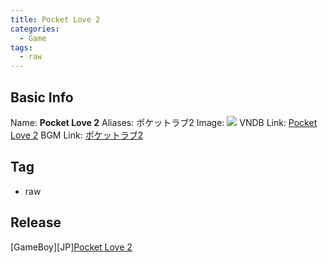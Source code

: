 ```yaml
---
title: Pocket Love 2
categories:
  - Game
tags:
  - raw
---
```

## Basic Info

Name: **Pocket Love 2**
Aliases: ポケットラブ2
Image: ![](https://s2.vndb.org/cv/66/31666.jpg)
VNDB Link: [Pocket Love 2](https://vndb.org/v20678)
BGM Link: [ポケットラブ2](https://bangumi.tv/subject/330828)

## Tag

 - raw

## Release

\[GameBoy\]\[JP\][Pocket Love 2](../../r/r50148/)